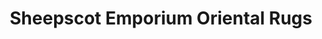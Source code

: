 ---
title: "Sheepscot Emporium Oriental Rugs"
url: /wiscasset/sheepscot-emporium-oriental-rugs/
shop: Teppiche
---